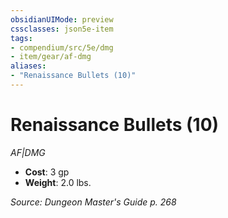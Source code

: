 ```yaml
---
obsidianUIMode: preview
cssclasses: json5e-item
tags:
- compendium/src/5e/dmg
- item/gear/af-dmg
aliases: 
- "Renaissance Bullets (10)"
---
```

# Renaissance Bullets (10)
*AF|DMG*  

- **Cost**: 3 gp
- **Weight**: 2.0 lbs.

*Source: Dungeon Master's Guide p. 268*